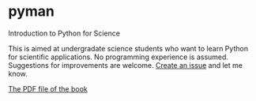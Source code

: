pyman
=====

Introduction to Python for Science

This is aimed at undergradate science students who want to learn Python for scientific applications.  No programming experience is assumed.  Suggestions for improvements are welcome.  [Create an issue](https://github.com/djpine/pyman/issues) and let me know.


[The PDF file of the book](https://github.com/djpine/pyman/tree/master/Book/latex/Pyman.pdf)
